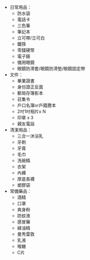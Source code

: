 * 日常用品：
  * 防水袋
  * 電話卡
  * 三色筆
  * 筆記本
  * 立可帶/立可白
  * 鐵筷
  * 零錢硬幣
  * 電子錶
  * 備用眼鏡
  * 眼鏡防滑套/眼鏡防滑墊/眼鏡固定帶
* 文件：
  * 畢業證書
  * 身份證正反面
  * 郵局存簿影本
  * 召集令
  * 戶口名簿or戶籍謄本
  * 2吋1吋相片x N
  * 印章 x 3
  * 親友電話
* 清潔用品：
  * 三合一沐浴乳
  * 牙刷
  * 牙膏
  * 毛巾
  * 洗碗精
  * 衣架
  * 內褲
  * 厚底長襪
  * 塑膠袋
* 常備藥品：
  * 酒精
  * 口罩
  * 爽身粉
  * 防蚊液
  * 感冒藥
  * 綠油精
  * 曼秀雷敦
  * 乳液
  * 喉糖
  * C片